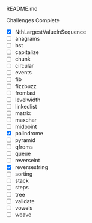 README.md

Challenges Complete

- [x] NthLargestValueInSequence
- [ ] anagrams
- [ ] bst
- [ ] capitalize
- [ ] chunk
- [ ] circular
- [ ] events
- [ ] fib
- [ ] fizzbuzz
- [ ] fromlast
- [ ] levelwidth
- [ ] linkedlist
- [ ] matrix
- [ ] maxchar
- [ ] midpoint
- [x] palindrome
- [ ] pyramid
- [ ] qfroms
- [ ] queue
- [ ] reverseint
- [x] reversestring
- [ ] sorting
- [ ] stack
- [ ] steps
- [ ] tree
- [ ] validate
- [ ] vowels
- [ ] weave
